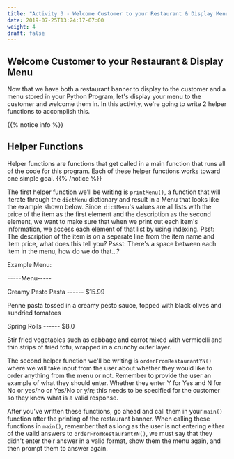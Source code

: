 ```yaml
---
title: "Activity 3 - Welcome Customer to your Restaurant & Display Menu"
date: 2019-07-25T13:24:17-07:00
weight: 4
draft: false
---
```

## Welcome Customer to your Restaurant & Display Menu
Now that we have both a restaurant banner to display to the customer and a menu stored in your Python Program, let's display your menu to the customer and welcome them in. In this activity, we're going to write 2 helper functions to accomplish this.

{{% notice info %}}
## Helper Functions
Helper functions are functions that get called in a main function that runs all of the code for this program. Each of these helper functions works toward one simple goal.
{{% /notice %}}

The first helper function we'll be writing is `printMenu()`, a function that will iterate through the `dictMenu` dictionary and result in a Menu that looks like the example shown below. Since` dictMenu`'s values are all lists with the price of the item as the first element and the description as the second element, we want to make sure that when we print out each item's information, we access each element of that list by using indexing.
Psst: The description of the item is on a separate line from the item name and item price, what does this tell you?
Pssst: There's a space between each item in the menu, how do we do that...?

Example Menu:

-----Menu-----

Creamy Pesto Pasta ------ $15.99

Penne pasta tossed in a creamy pesto sauce, topped with black olives and sundried tomatoes

Spring Rolls ------ $8.0

Stir fried vegetables such as cabbage and carrot mixed with vermicelli and thin strips of fried tofu, wrapped in a crunchy outer layer.

The second helper function we'll be writing is `orderFromRestaurantYN()` where we will take input from the user about whether they would like to order anything from the menu or not. Remember to provide the user an example of what they should enter. Whether they enter Y for Yes and N for No or yes/no or Yes/No or y/n; this needs to be specified for the customer so they know what is a valid response.

After you've written these functions, go ahead and call them in your `main()` function after the printing of the restaurant banner.
When calling these functions in `main()`, remember that as long as the user is not entering either of the valid answers to `orderFromRestaurantYN()`, we must say that they didn't enter their answer in a valid format, show them the menu again, and then prompt them to answer again.
